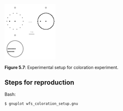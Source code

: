 ![Fig 5.7](fig5_07.png)

**Figure 5.7**: Experimental setup for
coloration experiment.

## Steps for reproduction

Bash:
```Bash
$ gnuplot wfs_coloration_setup.gnu
```
